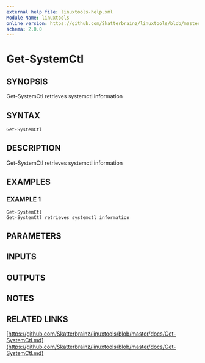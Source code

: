 ```yaml
---
external help file: linuxtools-help.xml
Module Name: linuxtools
online version: https://github.com/Skatterbrainz/linuxtools/blob/master/docs/Get-SystemCtl.md
schema: 2.0.0
---
```


# Get-SystemCtl

## SYNOPSIS
Get-SystemCtl retrieves systemctl information

## SYNTAX

```
Get-SystemCtl
```

## DESCRIPTION
Get-SystemCtl retrieves systemctl information

## EXAMPLES

### EXAMPLE 1
```
Get-SystemCtl
Get-SystemCtl retrieves systemctl information
```

## PARAMETERS

## INPUTS

## OUTPUTS

## NOTES

## RELATED LINKS

[https://github.com/Skatterbrainz/linuxtools/blob/master/docs/Get-SystemCtl.md](https://github.com/Skatterbrainz/linuxtools/blob/master/docs/Get-SystemCtl.md)

